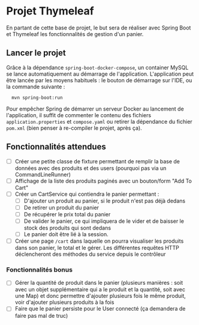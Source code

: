 # Projet Thymeleaf

En partant de cette base de projet, le but sera de réaliser avec Spring Boot et Thymeleaf les fonctionnalités de gestion
d'un panier.

## Lancer le projet

Grâce à la dépendance `spring-boot-docker-compose`, un container MySQL se lance automatiquement au démarrage de
l'application. L'application peut être lancée par les moyens habituels : le bouton de démarrage sur l'IDE, ou la
commande suivante :

```shell
  mvn spring-boot:run
```

Pour empêcher Spring de démarrer un serveur Docker au lancement de l'application, il suffit de commenter le contenu des fichiers `application.properties` et `compose.yaml` ou retirer la dépendance du fichier `pom.xml` (bien penser à re-compiler le projet, après ça).

## Fonctionnalités attendues

* [ ] Créer une petite classe de fixture permettant de remplir la base de données avec des produits et des users
  (pourquoi pas via un CommandLineRunner)
* [ ] Affichage de la liste des produits paginés avec un bouton/form "Add To Cart"
* [ ] Créer un CartService qui contiendra le panier permettant :
    * [ ] D'ajouter un produit au panier, si le produit n'est pas déjà dedans
    * [ ] De retirer un produit du panier
    * [ ] De récupérer le prix total du panier
    * [ ] De valider le panier, ce qui impliquera de le vider et de baisser le stock des produits qui sont dedans
    * [ ] Le panier doit être lié à la session.
* [ ] Créer une page `/cart` dans laquelle on pourra visualiser les produits dans son panier, le total et le gérer. Les
  différentes requêtes HTTP déclencheront des méthodes du service depuis le contrôleur

### Fonctionnalités bonus

* [ ] Gérer la quantité de produit dans le panier (plusieurs manières : soit avec un objet supplémentaire qui a le
  produit et la quantité, soit avec une Map) et donc permettre d'ajouter plusieurs fois le même produit, voir d'ajouter
  plusieurs produits à la fois
* [ ] Faire que le panier persiste pour le User connecté (ça demandera de faire pas mal de truc)

